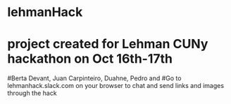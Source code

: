 # lehmanHack
# project created for Lehman CUNy hackathon on Oct 16th-17th 
#Berta Devant, Juan Carpinteiro, Duahne, Pedro and 
#Go to lehmanhack.slack.com on your browser to chat and send links and images through the hack